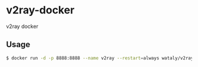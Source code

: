 # v2ray-docker
v2ray docker

## Usage

```bash
$ docker run -d -p 8888:8888 --name v2ray --restart=always wataly/v2ray
```
